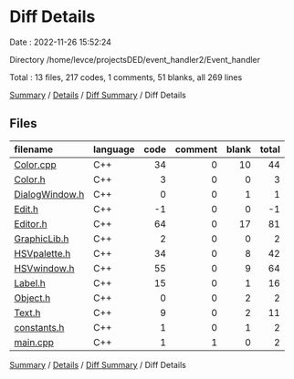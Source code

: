# Diff Details

Date : 2022-11-26 15:52:24

Directory /home/levce/projectsDED/event_handler2/Event_handler

Total : 13 files,  217 codes, 1 comments, 51 blanks, all 269 lines

[Summary](results.md) / [Details](details.md) / [Diff Summary](diff.md) / Diff Details

## Files
| filename | language | code | comment | blank | total |
| :--- | :--- | ---: | ---: | ---: | ---: |
| [Color.cpp](/Color.cpp) | C++ | 34 | 0 | 10 | 44 |
| [Color.h](/Color.h) | C++ | 3 | 0 | 0 | 3 |
| [DialogWindow.h](/DialogWindow.h) | C++ | 0 | 0 | 1 | 1 |
| [Edit.h](/Edit.h) | C++ | -1 | 0 | 0 | -1 |
| [Editor.h](/Editor.h) | C++ | 64 | 0 | 17 | 81 |
| [GraphicLib.h](/GraphicLib.h) | C++ | 2 | 0 | 0 | 2 |
| [HSVpalette.h](/HSVpalette.h) | C++ | 34 | 0 | 8 | 42 |
| [HSVwindow.h](/HSVwindow.h) | C++ | 55 | 0 | 9 | 64 |
| [Label.h](/Label.h) | C++ | 15 | 0 | 1 | 16 |
| [Object.h](/Object.h) | C++ | 0 | 0 | 2 | 2 |
| [Text.h](/Text.h) | C++ | 9 | 0 | 2 | 11 |
| [constants.h](/constants.h) | C++ | 1 | 0 | 1 | 2 |
| [main.cpp](/main.cpp) | C++ | 1 | 1 | 0 | 2 |

[Summary](results.md) / [Details](details.md) / [Diff Summary](diff.md) / Diff Details